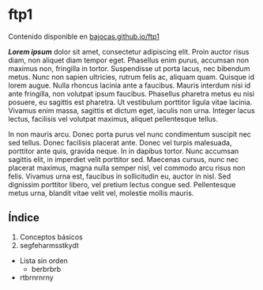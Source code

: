 # ftp1

Contenido disponible en [bajocas.github.io/ftp1](https://bajocas.github.io/ftp1/)

***Lorem ipsum*** dolor sit amet, consectetur adipiscing elit. Proin auctor risus diam, non aliquet diam tempor eget. Phasellus enim purus, accumsan non maximus non, fringilla in tortor. Suspendisse ut porta lacus, nec bibendum metus. Nunc non sapien ultricies, rutrum felis ac, aliquam quam. Quisque id lorem augue. Nulla rhoncus lacinia ante a faucibus. Mauris interdum nisi id ante fringilla, non volutpat ipsum faucibus. Phasellus pharetra metus eu nisi posuere, eu sagittis est pharetra. Ut vestibulum porttitor ligula vitae lacinia. Vivamus enim massa, sagittis et dictum eget, iaculis non urna. Integer lacus lectus, facilisis vel volutpat maximus, aliquet pellentesque tellus.

In non mauris arcu. Donec porta purus vel nunc condimentum suscipit nec sed tellus. Donec facilisis placerat ante. Donec vel turpis malesuada, porttitor ante quis, gravida neque. In in dapibus tortor. Nunc accumsan sagittis elit, in imperdiet velit porttitor sed. Maecenas cursus, nunc nec placerat maximus, magna nulla semper nisl, vel commodo arcu risus non felis. Vivamus urna est, faucibus in sollicitudin eu, auctor in nisl. Sed dignissim porttitor libero, vel pretium lectus congue sed. Pellentesque metus urna, blandit vitae velit vel, molestie mollis mauris.

## Índice
1. Conceptos básicos
1. segfeharmsstkydt

* Lista sin orden
  * berbrbrb
* rtbrnrnrny
